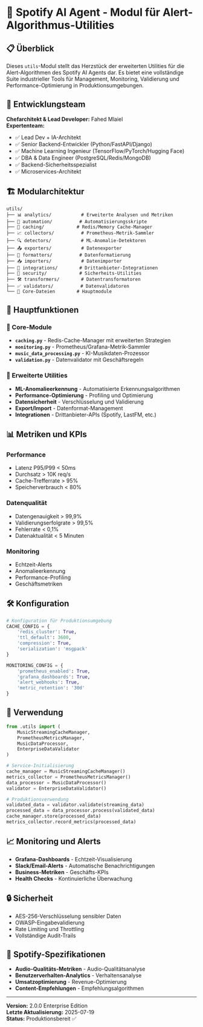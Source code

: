# 🎵 Spotify AI Agent - Modul für Alert-Algorithmus-Utilities

## 📋 Überblick

Dieses `utils`-Modul stellt das Herzstück der erweiterten Utilities für die Alert-Algorithmen des Spotify AI Agents dar. Es bietet eine vollständige Suite industrieller Tools für Management, Monitoring, Validierung und Performance-Optimierung in Produktionsumgebungen.

## 👥 Entwicklungsteam

**Chefarchitekt & Lead Developer:** Fahed Mlaiel  
**Expertenteam:**
- ✅ Lead Dev + IA-Architekt
- ✅ Senior Backend-Entwickler (Python/FastAPI/Django)
- ✅ Machine Learning Ingenieur (TensorFlow/PyTorch/Hugging Face)
- ✅ DBA & Data Engineer (PostgreSQL/Redis/MongoDB)
- ✅ Backend-Sicherheitsspezialist
- ✅ Microservices-Architekt

## 🏗️ Modularchitektur

```
utils/
├── 📊 analytics/           # Erweiterte Analysen und Metriken
├── 🔧 automation/          # Automatisierungsskripte
├── 💾 caching/            # Redis/Memory Cache-Manager
├── 📈 collectors/          # Prometheus-Metrik-Sammler
├── 🔍 detectors/           # ML-Anomalie-Detektoren
├── 📤 exporters/           # Datenexporter
├── 🔄 formatters/          # Datenformatierung
├── 📥 importers/           # Datenimporter
├── 🧮 integrations/        # Drittanbieter-Integrationen
├── 🔐 security/            # Sicherheits-Utilities
├── 🛠️ transformers/        # Datentransformatoren
├── ✅ validators/          # Datenvalidatoren
└── 📄 Core-Dateien        # Hauptmodule
```

## 🚀 Hauptfunktionen

### 🎯 Core-Module
- **`caching.py`** - Redis-Cache-Manager mit erweiterten Strategien
- **`monitoring.py`** - Prometheus/Grafana-Metrik-Sammler
- **`music_data_processing.py`** - KI-Musikdaten-Prozessor
- **`validation.py`** - Datenvalidator mit Geschäftsregeln

### 🔧 Erweiterte Utilities
- **ML-Anomalieerkennung** - Automatisierte Erkennungsalgorithmen
- **Performance-Optimierung** - Profiling und Optimierung
- **Datensicherheit** - Verschlüsselung und Validierung
- **Export/Import** - Datenformat-Management
- **Integrationen** - Drittanbieter-APIs (Spotify, LastFM, etc.)

## 📊 Metriken und KPIs

### Performance
- Latenz P95/P99 < 50ms
- Durchsatz > 10K req/s
- Cache-Trefferrate > 95%
- Speicherverbrauch < 80%

### Datenqualität
- Datengenauigkeit > 99,9%
- Validierungserfolgrate > 99,5%
- Fehlerrate < 0,1%
- Datenaktualität < 5 Minuten

### Monitoring
- Echtzeit-Alerts
- Anomalieerkennung
- Performance-Profiling
- Geschäftsmetriken

## 🛠️ Konfiguration

```python
# Konfiguration für Produktionsumgebung
CACHE_CONFIG = {
    'redis_cluster': True,
    'ttl_default': 3600,
    'compression': True,
    'serialization': 'msgpack'
}

MONITORING_CONFIG = {
    'prometheus_enabled': True,
    'grafana_dashboards': True,
    'alert_webhooks': True,
    'metric_retention': '30d'
}
```

## 🚦 Verwendung

```python
from .utils import (
    MusicStreamingCacheManager,
    PrometheusMetricsManager,
    MusicDataProcessor,
    EnterpriseDataValidator
)

# Service-Initialisierung
cache_manager = MusicStreamingCacheManager()
metrics_collector = PrometheusMetricsManager()
data_processor = MusicDataProcessor()
validator = EnterpriseDataValidator()

# Produktionsverwendung
validated_data = validator.validate(streaming_data)
processed_data = data_processor.process(validated_data)
cache_manager.store(processed_data)
metrics_collector.record_metrics(processed_data)
```

## 📈 Monitoring und Alerts

- **Grafana-Dashboards** - Echtzeit-Visualisierung
- **Slack/Email-Alerts** - Automatische Benachrichtigungen
- **Business-Metriken** - Geschäfts-KPIs
- **Health Checks** - Kontinuierliche Überwachung

## 🔒 Sicherheit

- AES-256-Verschlüsselung sensibler Daten
- OWASP-Eingabevalidierung
- Rate Limiting und Throttling
- Vollständige Audit-Trails

## 🎵 Spotify-Spezifikationen

- **Audio-Qualitäts-Metriken** - Audio-Qualitätsanalyse
- **Benutzerverhalten-Analytics** - Verhaltensanalyse
- **Umsatzoptimierung** - Revenue-Optimierung
- **Content-Empfehlungen** - Empfehlungsalgorithmen

---

**Version:** 2.0.0 Enterprise Edition  
**Letzte Aktualisierung:** 2025-07-19  
**Status:** Produktionsbereit ✅
